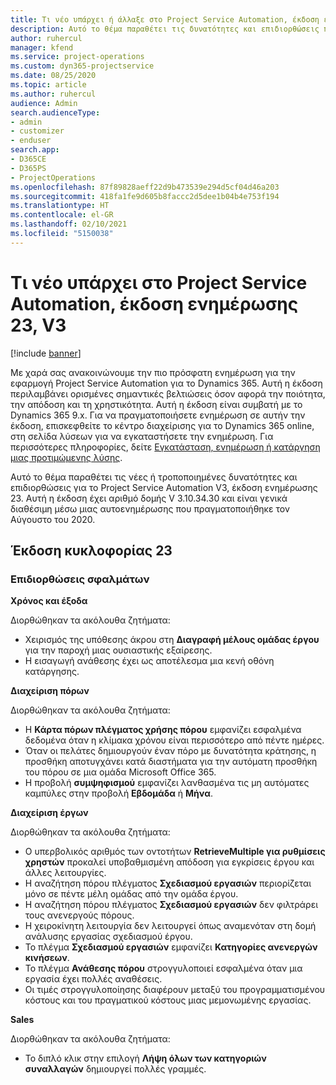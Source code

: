 ```yaml
---
title: Τι νέο υπάρχει ή άλλαξε στο Project Service Automation, έκδοση ενημέρωσης 23, V3
description: Αυτό το θέμα παραθέτει τις δυνατότητες και επιδιορθώσεις που είναι διαθέσιμες στο Project Service Automation, έκδοση ενημέρωσης 23, V3.
author: ruhercul
manager: kfend
ms.service: project-operations
ms.custom: dyn365-projectservice
ms.date: 08/25/2020
ms.topic: article
ms.author: ruhercul
audience: Admin
search.audienceType:
- admin
- customizer
- enduser
search.app:
- D365CE
- D365PS
- ProjectOperations
ms.openlocfilehash: 87f89828aeff22d9b473539e294d5cf04d46a203
ms.sourcegitcommit: 418fa1fe9d605b8faccc2d5dee1b04b4e753f194
ms.translationtype: HT
ms.contentlocale: el-GR
ms.lasthandoff: 02/10/2021
ms.locfileid: "5150038"
---
```

# <a name="project-service-automation-update-release-23-v3"></a>Τι νέο υπάρχει στο Project Service Automation, έκδοση ενημέρωσης 23, V3

[!include [banner](../includes/psa-now-project-operations.md)]

Με χαρά σας ανακοινώνουμε την πιο πρόσφατη ενημέρωση για την εφαρμογή Project Service Automation για το Dynamics 365. Αυτή η έκδοση περιλαμβάνει ορισμένες σημαντικές βελτιώσεις όσον αφορά την ποιότητα, την απόδοση και τη χρηστικότητα. Αυτή η έκδοση είναι συμβατή με το Dynamics 365 9.x. Για να πραγματοποιήσετε ενημέρωση σε αυτήν την έκδοση, επισκεφθείτε το κέντρο διαχείρισης για το Dynamics 365 online, στη σελίδα λύσεων για να εγκαταστήσετε την ενημέρωση. Για περισσότερες πληροφορίες, δείτε [Εγκατάσταση, ενημέρωση ή κατάργηση μιας προτιμώμενης λύσης](https://docs.microsoft.com/power-platform/admin/install-remove-preferred-solution).

Αυτό το θέμα παραθέτει τις νέες ή τροποποιημένες δυνατότητες και επιδιορθώσεις για το Project Service Automation V3, έκδοση ενημέρωσης 23. Αυτή η έκδοση έχει αριθμό δομής V 3.10.34.30 και είναι γενικά διαθέσιμη μέσω μιας αυτοενημέρωσης που πραγματοποιήθηκε τον Αύγουστο του 2020.

## <a name="update-release-23"></a>Έκδοση κυκλοφορίας 23

### <a name="bug-fixes"></a>Επιδιορθώσεις σφαλμάτων

**Χρόνος και έξοδα**

Διορθώθηκαν τα ακόλουθα ζητήματα:
- Χειρισμός της υπόθεσης άκρου στη **Διαγραφή μέλους ομάδας έργου** για την παροχή μιας ουσιαστικής εξαίρεσης.
- Η εισαγωγή ανάθεσης έχει ως αποτέλεσμα μια κενή οθόνη κατάργησης.

**Διαχείριση πόρων**

Διορθώθηκαν τα ακόλουθα ζητήματα:

- Η **Κάρτα πόρων πλέγματος χρήσης πόρου** εμφανίζει εσφαλμένα δεδομένα όταν η κλίμακα χρόνου είναι περισσότερο από πέντε ημέρες.
- Όταν οι πελάτες δημιουργούν έναν πόρο με δυνατότητα κράτησης, η προσθήκη αποτυγχάνει κατά διαστήματα για την αυτόματη προσθήκη του πόρου σε μια ομάδα Microsoft Office 365.
- Η προβολή **συμψηφισμού** εμφανίζει λανθασμένα τις μη αυτόματες καμπύλες στην προβολή **Εβδομάδα** ή **Μήνα**.

**Διαχείριση έργων**

Διορθώθηκαν τα ακόλουθα ζητήματα:

- Ο υπερβολικός αριθμός των οντοτήτων **RetrieveMultiple για ρυθμίσεις χρηστών** προκαλεί υποβαθμισμένη απόδοση για εγκρίσεις έργου και άλλες λειτουργίες.
- Η αναζήτηση πόρου πλέγματος **Σχεδιασμού εργασιών** περιορίζεται μόνο σε πέντε μέλη ομάδας από την ομάδα έργου. 
- Η αναζήτηση πόρου πλέγματος **Σχεδιασμού εργασιών** δεν φιλτράρει τους ανενεργούς πόρους.
- Η χειροκίνητη λειτουργία δεν λειτουργεί όπως αναμενόταν στη δομή ανάλυσης εργασίας σχεδιασμού έργου.
- Το πλέγμα **Σχεδιασμού εργασιών** εμφανίζει **Κατηγορίες ανενεργών κινήσεων**.
- Το πλέγμα **Ανάθεσης πόρου** στρογγυλοποιεί εσφαλμένα όταν μια εργασία έχει πολλές αναθέσεις.
- Οι τιμές στρογγυλοποίησης διαφέρουν μεταξύ του προγραμματισμένου κόστους και του πραγματικού κόστους μιας μεμονωμένης εργασίας.

**Sales**

Διορθώθηκαν τα ακόλουθα ζητήματα:

- Το διπλό κλικ στην επιλογή **Λήψη όλων των κατηγοριών συναλλαγών** δημιουργεί πολλές γραμμές.
